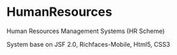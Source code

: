 HumanResources
==============
Human Resources Management Systems (HR Scheme)

System base on JSF 2.0, Richfaces-Mobile, Html5, CSS3
